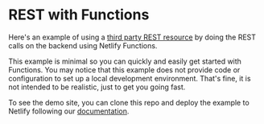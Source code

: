 # REST with Functions

Here's an example of using a [third party REST resource](https://jsonplaceholder.typicode.com/) by doing the REST calls on the backend using Netlify Functions.

This example is minimal so you can quickly and easily get started with Functions. You may notice that this example does not provide code or configuration to set up a local development environment. That's fine, it is not intended to be realistic, just to get you going fast.

To see the demo site, you can clone this repo and deploy the example to Netlify following our [documentation](https://www.netlify.com/docs/#getting-started).
